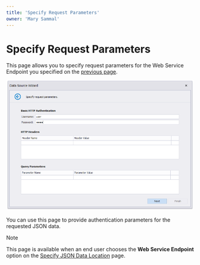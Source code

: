 ```yaml
---
title: 'Specify Request Parameters'
owner: 'Mary Sammal'
---
```


# Specify Request Parameters

This page allows you to specify request parameters for the Web Service Endpoint you specified on the [previous page](specify-json-data-location.md).

![JSON-specify-request-parameters](../../../../../../images/eurd-win-JSON-specify-request-parameters.png)

You can use this page to provide authentication parameters for the requested JSON data.

> [!Note]
> This page is available when an end user chooses the **Web Service Endpoint** option on the [Specify JSON Data Location](specify-json-data-location.md) page.